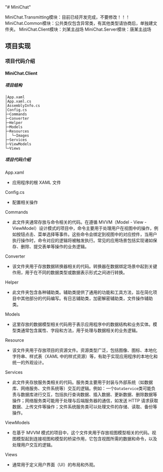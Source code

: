 "# MiniChat" 

MiniChat.Transmitting模块：目前已经开发完成，不要修改！！！
MiniChat.Common模块：公共类仅包含异常类，有其他类型请协商后，单独建文件夹。
MiniChat.Client模块：刘某主战场
MiniChat.Server模块：唐某主战场


## 项目实现
### 项目代码介绍
#### MiniChat.Client
##### 项目结构
```
│App.xaml
│App.xaml.cs
│AssemblyInfo.cs
│Config.cs
├─Commands
├─Converter
├─Helper
├─Models
├─Resources
│  └─Images
├─Services
├─ViewModels
└─Views
```
##### 项目代码介绍

App.xaml
- 应用程序的根 XAML 文件

Config.cs
- 配置相关操作

Commands
- 此文件夹通常存放与命令相关的代码。在遵循 MVVM（Model - View - ViewModel）设计模式的项目中，命令主要用于处理用户在视图中的操作，例如按钮点击、菜单选择等事件。这些命令会绑定到视图中的对应控件，当用户执行操作时，命令对应的逻辑将被触发执行。常见的应用场景包括实现诸如保存、删除、提交表单等操作的业务逻辑。

Converter
- 该文件夹用于存放数据转换器相关的代码。转换器在数据绑定场景中起到关键作用，用于在不同的数据类型或数据表示形式之间进行转换。

Helper
- 此文件夹包含各种辅助类。辅助类提供了通用的功能和工具方法，旨在简化项目中其他部分的代码编写。有日志辅助类，加密解密辅助类，文件操作辅助类。

Models
- 这里存放的数据模型相关代码用于表示应用程序中的数据结构和业务实体。模型类通常包含属性、字段和方法，用于处理与数据相关的业务逻辑。

Resource
- 该文件夹用于存放项目的资源文件。资源类型广泛，包括图像、图标、本地化字符串、样式表（XAML 中的样式资源）等，有助于实现应用程序的本地化和统一的外观设计。

Services
- 此文件夹存放服务类相关的代码。服务类主要用于封装与外部系统（如数据库、网络服务、文件系统等）交互的逻辑。例如：一个`DataService`类可能负责与数据库进行交互，包括执行查询数据、插入数据、更新数据、删除数据等操作；网络服务类可能用于处理与后端服务器的通信，如发送 HTTP 请求获取数据、上传文件等操作；文件系统服务类可以处理文件的存储、读取、备份等操作。

ViewModels
- 在基于 MVVM 模式的项目中，这个文件夹用于存放视图模型相关的代码。视图模型起到连接视图和模型的桥梁作用，它包含视图所需的数据和命令，以及处理用户交互的逻辑。

Views
- 通常用于定义用户界面（UI）的布局和外观。
